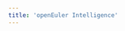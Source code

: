 ```yaml
---
title: 'openEuler Intelligence'
---
```


<script setup lang="ts">
  import TheCve from "~@/views/projects/intelligence/TheIntelligence.vue";
</script>

<TheCve />
